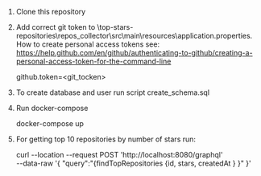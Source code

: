 1) Clone this repository
2) Add correct git token to \top-stars-repositories\repos_collector\src\main\resources\application.properties.
    How to create personal access tokens see: 
    https://help.github.com/en/github/authenticating-to-github/creating-a-personal-access-token-for-the-command-line
    
    
    github.token=<git_tocken>

3) To create database and user run script create_schema.sql

2) Run docker-compose


    docker-compose up
3) For getting top 10 repositories by number of stars run:


    curl --location --request POST 'http://localhost:8080/graphql' \
    --data-raw '{
        "query":"{findTopRepositories {id, stars, createdAt } }"
    }'